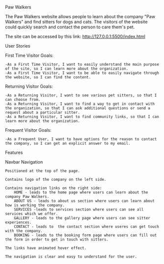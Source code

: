 Paw Walkers

The Paw Walkers website allows people to learn about the company "Paw Walkers" and find sitters for dogs and cats. The visitors of the website could quickly search and contact the person to care them's pet.

The site can be accessed by this link: http://127.0.0.1:5500/index.html

User Stories

First Time Visitor Goals:

    -As a First Time Visitor, I want to easily understand the main purpose of the site, so I can learn more about the organization.
    -As a First Time Visitor, I want to be able to easily navigate through the website, so I can find the content.

Returning Visitor Goals:

    -As a Returning Visitor, I want to see various pet sitters, so that I can choose from.
    -As a Returning Visitor, I want to find a way to get in contact with the organization, so that I can ask additional questions or send a request about a particular sitter.
    -As a Returning Visitor, I want to find community links, so that I can learn more about the organization.

Frequent Visitor Goals:

    -As a Frequent User, I want to have options for the reason to contact the company, so I can get an explicit answer to my email.


Features

Navbar
Navigation

    Positioned at the top of the page.

    Contains logo of the company on the left side.

    Contains navigation links on the right side:
        HOME - leads to the home page where users can learn about the company Paw Walkers.
        ABOUT US - leads to about us section where users can learn about how is working the company.
        SERVICES -leads to services section where users can see all services which we offer.
        GALLERY - leads to the gallery page where users can see sitter experiences.
        CONTACT - leads to  the contact section where useres can get touch with the company.
        BOOKING - leads to the booking form page where users can fill out the form in order to get in touch with sitters.

    The links have animated hover effect.

    The navigation is clear and easy to understand for the user.
